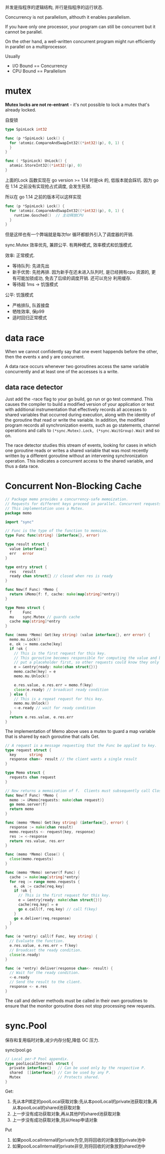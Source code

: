 并发是指程序的逻辑结构, 并行是指程序的运行状态.

Concurrency is not parallelism, althouth it enables parallelism.

If you have only one processor, your program can still be concurrent but it cannot be parallel.

On the other hand, a well-written concurrent program might run efficiently in parallel on a multiprocessor.

Usually

- I/O Bound == Concurrency
- CPU Bound == Parallelism

# mutex
**Mutex locks are not re-entrant** - it's not possible to lock a mutex that's already locked.

自旋锁
```go
type SpinLock int32

func (p *SpinLock) Lock() {
  for !atomic.CompareAndSwapInt32((*int32)(p), 0, 1) {
  }
}

func ( *SpinLock) UnLock() {
  atomic.StoreInt32((*int32)(p), 0)
}
```
上面的Lock 函数实现在 go version >= 1.14 时是ok 的, 低版本就会踩坑.
因为 go 在 1.14 之前没有实现抢占式调度, 会发生死锁.

所以在 go 1.14 之前的版本可以这样实现
```go
func (p *SpinLock) Lock() {
  for !atomic.CompareAndSwapInt32((*int32)(p), 0, 1) {
    runtime.Gosched()  // 主动释放CPU
  }
}
```
但是这样也有一个弊端就是每次for 循环都额外引入了调度器的开销.

sync.Mutex 效率优先, 兼顾公平.
有两种模式, 效率模式和饥饿模式.

效率: 正常模式.

- 等待队列: 先进先出
- 新手优势: 先抢再排. 因为新手在还未进入队列时, 是已经拥有cpu 资源的, 更有可能加锁成功, 免去了后续的调度开销. 还可以充分
  利用缓存.
- 等待超 1ms -> 饥饿模式

公平: 饥饿模式

- 严格排队, 队首接盘
- 牺牲效率, 保p99
- 适时回归正常模式

# data race
When we cannot confidently say that one event happends before the other, then the events x and y are concurrent.

A data race occurs whenever two goroutines access the same variable concurrently and at least one of the accesses is a
write.

## data race detector
Just add the -race flag to your go build, go run or go test command.
This causes the compiler to build a modified version of your application or test with additional instrumentation that
effectively records all accesses to shared variables that occurred during execution, along with the identity of the
goroutine that read or write the variable.
In addition, the modified program records all synchronization events, such as go statements, channel operations and
calls to `(*sync.Mutex).Lock, (*sync.WaitGroup).Wait` and so on.

The race detector studies this stream of events, looking for cases in which one goroutine reads or writes a shared
variable that was most recently written by a different goroutine without an intervening synchronization operation.
This indicates a concurrent access to the shared variable, and thus a data race.

# Concurrent Non-Blocking Cache
```go
// Package memo provides a concurrency-safe memoization.
// Requests for different keys proceed in parallel. Concurrent requests for the same key block until the first completes.
// This implementation uses a Mutex.
package memo

import "sync"

// Func is the type of the function to memoize.
type Func func(string) (interface{}, error)

type result struct {
  value interface{}
  err   error
}

type entry struct {
  res   result
  ready chan struct{} // closed when res is ready
}

func New(f Func) *Memo {
  return &Memo{f: f, cache: make(map[string]*entry)}
}

type Memo struct {
  f     Func
  mu    sync.Mutex // guards cache
  cache map[string]*entry
}

func (memo *Memo) Get(key string) (value interface{}, err error) {
  memo.mu.Lock()
  e, ok := memo.cache[key]
  if !ok {
    // This is the first request for this key.
    // This goroutine becomes responsible for computing the value and broadcasting the ready condition.
    // put a placeholder first, so other requests could know they only need to wait the first request to complete
    e = &entry{ready: make(chan struct{})}
    memo.cache[key] = e
    memo.mu.Unlock()

    e.res.value, e.res.err = memo.f(key)
    close(e.ready) // broadcast ready condition
  } else {
    // This is a repeat request for this key.
    memo.mu.Unlock()
    <-e.ready // wait for ready condition
  }
  return e.res.value, e.res.err
}
```
The implementation of Memo above uses a mutex to guard a map variable that is shared by each goroutine that calls Get.

```go
// A request is a message requesting that the Func be applied to key.
type request struct {
  key      string
  response chan<- result // the client wants a single result
}

type Memo struct {
  requests chan request
}

// New returns a memoization of f.  Clients must subsequently call Close.
func New(f Func) *Memo {
  memo := &Memo{requests: make(chan request)}
  go memo.server(f)
  return memo
}

func (memo *Memo) Get(key string) (interface{}, error) {
  response := make(chan result)
  memo.requests <- request{key, response}
  res := <-response
  return res.value, res.err
}

func (memo *Memo) Close() {
  close(memo.requests)
}

func (memo *Memo) server(f Func) {
  cache := make(map[string]*entry)
  for req := range memo.requests {
    e, ok := cache[req.key]
    if !ok {
      // This is the first request for this key.
      e = &entry{ready: make(chan struct{})}
      cache[req.key] = e
      go e.call(f, req.key) // call f(key)
    }
    go e.deliver(req.response)
  }
}

func (e *entry) call(f Func, key string) {
  // Evaluate the function.
  e.res.value, e.res.err = f(key)
  // Broadcast the ready condition.
  close(e.ready)
}

func (e *entry) deliver(response chan<- result) {
  // Wait for the ready condition.
  <-e.ready
  // Send the result to the client.
  response <- e.res
}
```
The call and deliver methods must be called in their own goroutines to ensure that the monitor goroutine does not stop
processing new requests.

# sync.Pool
保存和复用临时对象,减少内存分配,降低 GC 压力.

sync/pool.go
```go
// Local per-P Pool appendix.
type poolLocalInternal struct {
  private interface{}   // Can be used only by the respective P.
  shared  []interface{} // Can be used by any P.
  Mutex                 // Protects shared.
}
```

Get:

1. 先从本P绑定的poolLocal获取对象:先从本poolLocal的private池获取对象,再从本poolLocal的shared池获取对象
1. 上一步没有成功获取对象,再从其他P的shared池获取对象
1. 上一步没有成功获取对象,则从Heap申请对象

Put

1. 如果poolLocalInternal的private为空,则将回收的对象放到private池中
1. 如果poolLocalInternal的private非空,则将回收的对象放到shared池中

